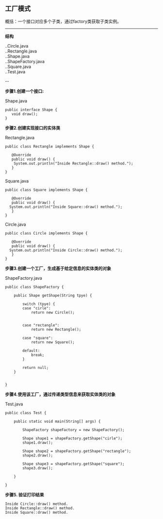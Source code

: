 
**工厂模式**
--

概括：一个接口对应多个子类，通过factory类获取子类实例。


-----

**结构**

..Circle.java  
..Rectangle.java  
..Shape.java  
..ShapeFactory.java  
..Square.java  
..Test.java  

--   




**步骤1.创建一个接口:**

Shape.java
    
    public interface Shape {
       void draw();
    }


**步骤2.创建实现接口的实体类**

Rectangle.java

    public class Rectangle implements Shape {
     
       @Override
       public void draw() {
      	System.out.println("Inside Rectangle::draw() method.");
       }
    }


Square.java


    public class Square implements Shape {
     
       @Override
       public void draw() {
      System.out.println("Inside Square::draw() method.");
       }
    }


Circle.java


    public class Circle implements Shape {
     
       @Override
       public void draw() {
      System.out.println("Inside Circle::draw() method.");
       }
    }



**步骤3.创建一个工厂，生成基于给定信息的实体类的对象**

ShapeFactory.java



    public class ShapeFactory {
    	
    	public Shape getShape(String tpye) {
    		
    		switch (tpye) {
    		case "cirle":
    			return new Circle();
    
    			
    		case "rectangle":
    			return new Rectangle();
    			
    		case "square":
    			return new Square();		
    
    		default:
    			break;
    		}
    		
    		return null;	
    	}
    	
    
    }

**步骤4.使用该工厂，通过传递类型信息来获取实体类的对象**

Test.java

    public class Test {
    	
    	public static void main(String[] args) {
    		
    		ShapeFactory shapeFactory = new ShapeFactory();
    		
    		Shape shape1 = shapeFactory.getShape("cirle");
    		shape1.draw();
    		
    		Shape shape2 = shapeFactory.getShape("rectangle");
    		shape2.draw();
    		
    		Shape shape3 = shapeFactory.getShape("square");
    		shape3.draw();
    		
    	}
    
    }



**步骤5. 验证打印结果**

    Inside Circle::draw() method.
    Inside Rectangle::draw() method.
    Inside Square::draw() method.

